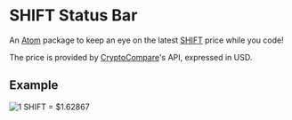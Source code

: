 # SHIFT Status Bar

An [Atom](https://atom.io/) package to keep an eye on the latest [SHIFT](https://www.shiftnrg.org/) price while you code!

The price is provided by [CryptoCompare](https://www.cryptocompare.com/)'s API, expressed in USD.

## Example

![1 SHIFT = $1.62867](https://i.imgur.com/Ew1bLkT.png)
